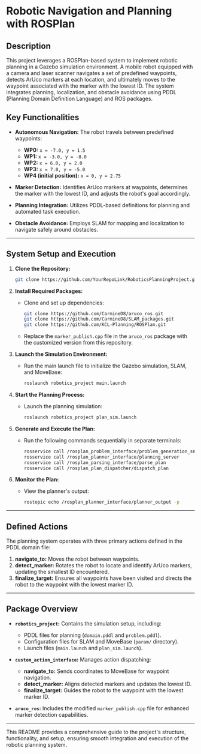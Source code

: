 # Robotic Navigation and Planning with ROSPlan

## Description
This project leverages a ROSPlan-based system to implement robotic planning in a Gazebo simulation environment. A mobile robot equipped with a camera and laser scanner navigates a set of predefined waypoints, detects ArUco markers at each location, and ultimately moves to the waypoint associated with the marker with the lowest ID. The system integrates planning, localization, and obstacle avoidance using PDDL (Planning Domain Definition Language) and ROS packages.

## Key Functionalities
- **Autonomous Navigation:** The robot travels between predefined waypoints:
  - **WP0:** `x = -7.0, y = 1.5`
  - **WP1:** `x = -3.0, y = -8.0`
  - **WP2:** `x = 6.0, y = 2.0`
  - **WP3:** `x = 7.0, y = -5.0`
  - **WP4 (initial position):** `x = 0, y = 2.75`
  
- **Marker Detection:** Identifies ArUco markers at waypoints, determines the marker with the lowest ID, and adjusts the robot's goal accordingly.

- **Planning Integration:** Utilizes PDDL-based definitions for planning and automated task execution.

- **Obstacle Avoidance:** Employs SLAM for mapping and localization to navigate safely around obstacles.

---

## System Setup and Execution

1. **Clone the Repository:**
   ```bash
   git clone https://github.com/YourRepoLink/RoboticsPlanningProject.git
   ```

2. **Install Required Packages:**
   - Clone and set up dependencies:
     ```bash
     git clone https://github.com/CarmineD8/aruco_ros.git
     git clone https://github.com/CarmineD8/SLAM_packages.git
     git clone https://github.com/KCL-Planning/ROSPlan.git
     ```
   - Replace the `marker_publish.cpp` file in the `aruco_ros` package with the customized version from this repository.

3. **Launch the Simulation Environment:**
   - Run the main launch file to initialize the Gazebo simulation, SLAM, and MoveBase:
     ```bash
     roslaunch robotics_project main.launch
     ```

4. **Start the Planning Process:**
   - Launch the planning simulation:
     ```bash
     roslaunch robotics_project plan_sim.launch
     ```

5. **Generate and Execute the Plan:**
   - Run the following commands sequentially in separate terminals:
     ```bash
     rosservice call /rosplan_problem_interface/problem_generation_server
     rosservice call /rosplan_planner_interface/planning_server
     rosservice call /rosplan_parsing_interface/parse_plan
     rosservice call /rosplan_plan_dispatcher/dispatch_plan
     ```

6. **Monitor the Plan:**
   - View the planner's output:
     ```bash
     rostopic echo /rosplan_planner_interface/planner_output -p
     ```

---

## Defined Actions
The planning system operates with three primary actions defined in the PDDL domain file:

1. **navigate_to:** Moves the robot between waypoints.
2. **detect_marker:** Rotates the robot to locate and identify ArUco markers, updating the smallest ID encountered.
3. **finalize_target:** Ensures all waypoints have been visited and directs the robot to the waypoint with the lowest marker ID.

---

## Package Overview

- **`robotics_project`:** Contains the simulation setup, including:
  - PDDL files for planning (`domain.pddl` and `problem.pddl`).
  - Configuration files for SLAM and MoveBase (`param/` directory).
  - Launch files (`main.launch` and `plan_sim.launch`).

- **`custom_action_interface`:** Manages action dispatching:
  - **navigate_to:** Sends coordinates to MoveBase for waypoint navigation.
  - **detect_marker:** Aligns detected markers and updates the lowest ID.
  - **finalize_target:** Guides the robot to the waypoint with the lowest marker ID.

- **`aruco_ros`:** Includes the modified `marker_publish.cpp` file for enhanced marker detection capabilities.

---

This README provides a comprehensive guide to the project's structure, functionality, and setup, ensuring smooth integration and execution of the robotic planning system.
